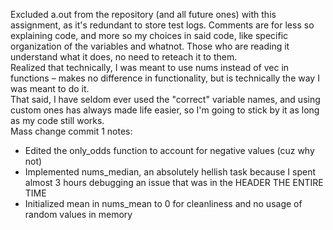 Excluded a.out from the repository (and all future ones) with this assignment, as it's redundant to store test logs. Comments are for less so explaining code, and more so my choices in said code, like specific organization of the variables and whatnot. Those who are reading it understand what it does, no need to reteach it to them.\
Realized that technically, I was meant to use nums instead of vec in functions – makes no difference in functionality, but is technically the way I was meant to do it.\
That said, I have seldom ever used the "correct" variable names, and using custom ones has always made life easier, so I'm going to stick by it as long as my code still works.\
Mass change commit 1 notes:
- Edited the only_odds function to account for negative values (cuz why not)
- Implemented nums_median, an absolutely hellish task because I spent almost 3 hours debugging an issue that was in the HEADER THE ENTIRE TIME
- Initialized mean in nums_mean to 0 for cleanliness and no usage of random values in memory